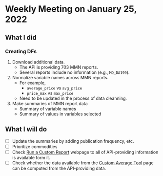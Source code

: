 # Weekly Meeting on January 25, 2022

## What I did

### Creating DFs

1. Download additional data.
   - The API is providing 703 MMN reports.
   - Several reports include no information (e.g., `MD_DA199`).
2. Normalize variable names across MMN reports.
   - For example, 
     -  `average_price` vs `avg_price`
     - `price_max` vs `max_price`
   - Need to be updated in the process of data cleanning. 
3. Make summaries of MMN report data
   - Summary of variable names
   - Summary of values in variables selected



## What I will do

- [ ] Update the summaries by adding publication frequency, etc. 
- [ ] Prioritize commodities
- [ ] Check [Run a Custom Report](https://www.marketnews.usda.gov/mnp/ls-report-config) webpage to all of API-providing information is available form it.
- [ ] Check whether the data available from the [Custom Average Tool](https://cat.ams.usda.gov/app/main#/dashboards/58d7ca1a733656a41a000029?embed=true&l=false&r=false&h=false&t=false&volatile=true) page can be computed from the API-providing data. 
